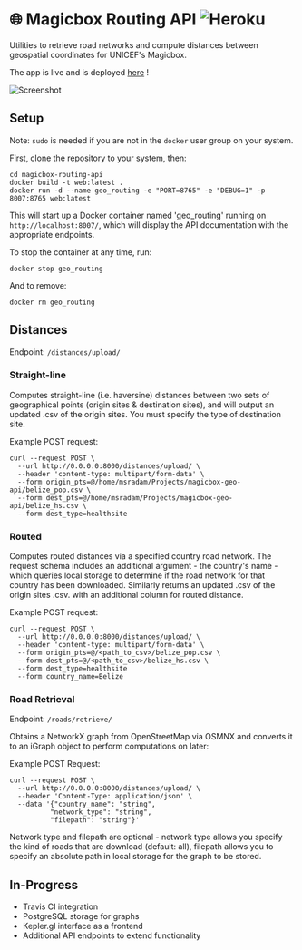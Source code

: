 # 🌐 Magicbox Routing API ![Heroku](https://heroku-badge.herokuapp.com/?app=heroku-badge)
Utilities to retrieve road networks and compute distances between geospatial coordinates for UNICEF's Magicbox.

The app is live and is deployed [here](http://magicbox-routing.herokuapp.com) !

![Screenshot](https://raw.githubusercontent.com/msradam/magicbox-routing-api/master/misc/screenshot.png)

## Setup
Note: `sudo` is needed if you are not in the `docker` user group on your system. 

First, clone the repository to your system, then:
```
cd magicbox-routing-api
docker build -t web:latest .
docker run -d --name geo_routing -e "PORT=8765" -e "DEBUG=1" -p 8007:8765 web:latest
```
This will start up a Docker container named 'geo_routing' running on `http://localhost:8007/`, which will display the API documentation with the appropriate endpoints. 

To stop the container at any time, run:
```
docker stop geo_routing
```
And to remove:
```
docker rm geo_routing
```

## Distances

Endpoint: `/distances/upload/`

### Straight-line
Computes straight-line (i.e. haversine) distances between two sets of geographical points (origin sites & destination sites), and will output an 
updated .csv of the origin sites. You must specify the type of destination site. 

Example POST request:
```
curl --request POST \
  --url http://0.0.0.0:8000/distances/upload/ \
  --header 'content-type: multipart/form-data' \
  --form origin_pts=@/home/msradam/Projects/magicbox-geo-api/belize_pop.csv \
  --form dest_pts=@/home/msradam/Projects/magicbox-geo-api/belize_hs.csv \
  --form dest_type=healthsite
```
### Routed
Computes routed distances via a specified country road network. The request schema includes an additional argument - the country's name - 
which queries local storage to determine if the road network for that country has been downloaded. Similarly returns an updated .csv of the origin sites
.csv. with an additional column for routed distance.

Example POST request:
```
curl --request POST \
  --url http://0.0.0.0:8000/distances/upload/ \
  --header 'content-type: multipart/form-data' \
  --form origin_pts=@/<path_to_csv>/belize_pop.csv \
  --form dest_pts=@/<path_to_csv>/belize_hs.csv \
  --form dest_type=healthsite
  --form country_name=Belize
```

### Road Retrieval

Endpoint: `/roads/retrieve/`

Obtains a NetworkX graph from OpenStreetMap via OSMNX and converts it to an iGraph object to perform computations on later:

Example POST Request:
```
curl --request POST \
  --url http://0.0.0.0:8000/distances/upload/ \
  --header 'Content-Type: application/json' \
  --data '{"country_name": "string",
          "network_type": "string",
          "filepath": "string"}'
```
Network type and filepath are optional - network type allows you specify the kind of roads that are download (default: all), 
filepath allows you to specify an absolute path in local storage for the graph to be stored.

## In-Progress
* Travis CI integration
* PostgreSQL storage for graphs
* Kepler.gl interface as a frontend
* Additional API endpoints to extend functionality
